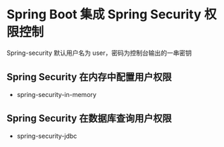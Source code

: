 # Spring Boot 集成 Spring Security 权限控制

Spring-security 默认用户名为 user，密码为控制台输出的一串密钥

## Spring Security 在内存中配置用户权限
- spring-security-in-memory

## Spring Security 在数据库查询用户权限
- spring-security-jdbc
